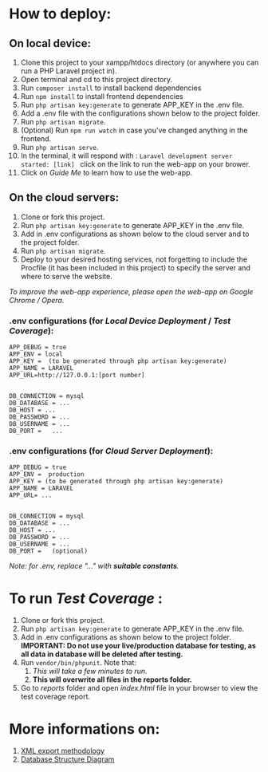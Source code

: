 # How to deploy: 
## On local device:
1. Clone this project to your xampp/htdocs directory (or anywhere you can run a PHP Laravel project in).
2. Open terminal and cd to this project directory. 
3. Run  `composer install` to install backend dependencies
4. Run  `npm install` to install frontend dependencies
5. Run  `php artisan key:generate` to generate APP_KEY in the .env file.
6. Add a .env file with the configurations shown below to the project folder.
7. Run  `php artisan migrate`.
8. (Optional) Run  `npm run watch` in case you've changed anything in the frontend.
8. Run `php artisan serve`.
9. In the terminal, it will respond with : `Laravel development server started: [link] ` click on the link to run the web-app on your brower.
10. Click on *Guide Me* to learn how to use the web-app.

## On the cloud servers: 
1. Clone or fork this project. 
2. Run  `php artisan key:generate` to generate APP_KEY in the .env file.
3. Add in .env configurations as shown below to the cloud server and to the project folder.
4. Run  `php artisan migrate`. 
5. Deploy to your desired hosting services, not forgetting to include the Procfile (it has been included in this project) to specify the server and where to serve the website.

*To improve the web-app experience, please open the web-app on Google Chrome / Opera.*

### .env configurations (for *Local Device Deployment* / *Test Coverage*):
```
APP_DEBUG = true
APP_ENV = local 
APP_KEY =  (to be generated through php artisan key:generate)
APP_NAME = LARAVEL
APP_URL=http://127.0.0.1:[port number]


DB_CONNECTION = mysql
DB_DATABASE = ...
DB_HOST = ...
DB_PASSWORD = ...
DB_USERNAME = ...
DB_PORT =   ...
```
### .env configurations (for *Cloud Server Deployment*):
```
APP_DEBUG = true
APP_ENV =  production
APP_KEY = (to be generated through php artisan key:generate)
APP_NAME = LARAVEL
APP_URL= ...


DB_CONNECTION = mysql
DB_DATABASE = ...
DB_HOST = ...
DB_PASSWORD = ...
DB_USERNAME = ...
DB_PORT =   (optional)
```
*Note: for .env, replace  "..." with __suitable constants__.*

# To run *Test Coverage* : 
1. Clone or fork this project. 
2. Run  `php artisan key:generate` to generate APP_KEY in the .env file.
3. Add in .env configurations as shown below to the project folder. __IMPORTANT: Do not use your live/production database for testing, as all data in database will be deleted after testing.__
4. Run `vendor/bin/phpunit`. Note that:
    1. *This will take a few minutes to run.*
    2. __This will overwrite all files in the reports folder.__
5. Go to *reports* folder and open *index.html* file in your browser to view the test coverage report. 

# More informations on: 
1. [XML export methodology](documentation/XMLExport.md)
2. [Database Structure Diagram](documentation/DBStructure.md)